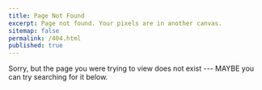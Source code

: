 ```yaml
---
title: Page Not Found
excerpt: Page not found. Your pixels are in another canvas.
sitemap: false
permalink: /404.html
published: true
---
```


Sorry, but the page you were trying to view does not exist --- MAYBE you can try searching for it below.

<script>
  var GOOG_FIXURL_LANG = 'en';
  var GOOG_FIXURL_SITE = '{{ site.url }}'
</script>
<script src="https://linkhelp.clients.google.com/tbproxy/lh/wm/fixurl.js">
</script>
